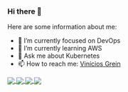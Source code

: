 ### Hi there 👋

Here are some information about me:

- 🔭 I’m currently focused on DevOps
- 🌱 I’m currently learning AWS
- 💬 Ask me about Kubernetes
- 📫 How to reach me: [Vinícios Grein](https://www.linkedin.com/in/vinicios-grein/?locale=en_US)

<a href="https://github.com/anuraghazra/github-readme-stats">
  <img align="center" src="https://github-readme-stats.vercel.app/api/top-langs/?username=greinvinicios&show_icons-true&theme=radical&langs_count=10" />
</a>
<a href="https://ti-user-certificates.s3.amazonaws.com/e0df7fbf-a057-42af-8a1f-590912be5460/0063e248-704b-432c-8ffd-7d52017d3065-vinicios-grein-985acda1-6de8-4cc8-a2ec-c32c5b325ec4-certificate.pdf">
  <img align="center" src="https://images.credly.com/size/340x340/images/8b8ed108-e77d-4396-ac59-2504583b9d54/cka_from_cncfsite__281_29.png" />
</a>
<a href="https://www.credly.com/badges/2fef93c0-4d98-476f-90c7-644174c8a52c/public_url">
  <img align="center" src="https://images.credly.com/size/340x340/images/b9feab85-1a43-4f6c-99a5-631b88d5461b/image.png" />
</a>
<a href="https://www.credly.com/badges/4ef03156-8563-4eba-b9ba-f6d6345683e7/public_url">
  <img align="center" src="https://images.credly.com/size/340x340/images/7fd5a03e-823f-4449-af43-59afe528f4ee/image.png" />
</a>

